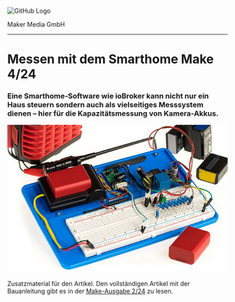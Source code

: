 

![GitHub Logo](http://www.heise.de/make/icons/make_logo.png)

Maker Media GmbH
***

# Messen mit dem Smarthome Make 4/24

### Eine Smarthome-Software wie ioBroker kann nicht nur ein Haus steuern sondern auch als vielseitiges Messsystem dienen – hier für die Kapazitätsmessung von Kamera-Akkus.

![Picture](/aufmacher_github.jpg) 

Zusatzmaterial für den Artikel. 
Den vollständigen Artikel mit der Bauanleitung gibt es in der [Make-Ausgabe 2/24](https://www.heise.de/select/make/2024/2/) zu lesen. 

